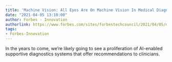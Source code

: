 ```yaml
---
title: 'Machine Vision: All Eyes Are On Machine Vision In Medical Diagnostics'
date: "2021-04-05 13:10:00"
author: Forbes - Innovation
authorlink: https://www.forbes.com/sites/forbestechcouncil/2021/04/05/machine-vision-all-eyes-are-on-machine-vision-in-medical-diagnostics/
tags:
- Forbes-Innovation
---
```

In the years to come, we’re likely going to see a proliferation of AI-enabled supportive diagnostics systems that offer recommendations to clinicians.